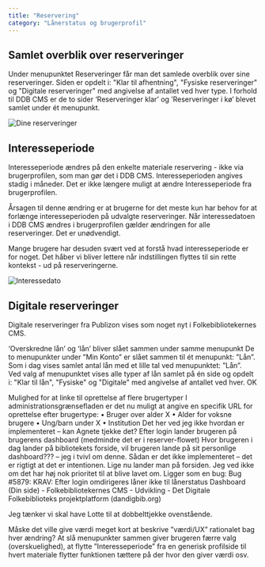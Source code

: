 ```yaml
---
title: "Reservering"
category: "Lånerstatus og brugerprofil"
---
```

## Samlet overblik over reserveringer
Under menupunktet Reserveringer får man det samlede overblik over sine reserveringer. Siden er opdelt i: "Klar til afhentning", "Fysiske reserveringer" og "Digitale reserveringer" med angivelse af antallet ved hver type. I forhold til DDB CMS er de to sider ‘Reserveringer klar’ og ’Reserveringer i kø’ blevet samlet under ét menupunkt.

![Dine reserveringer](https://github.com/danskernesdigitalebibliotek/folkebibliotekernes_cms_manual/assets/1641342/4c83748d-12d4-4b43-9796-6c7a27b24115)


## Interesseperiode ##
Interesseperiode ændres på den enkelte materiale reservering - ikke via brugerprofilen, som man gør det i DDB CMS. Interesseperioden angives stadig i måneder. Det er ikke længere muligt at ændre Interesseperiode fra brugerprofilen.

Årsagen til denne ændring er at brugerne for det meste kun har behov for at forlænge interesseperioden på udvalgte reserveringer. Når interessedatoen i DDB CMS ændres i brugerprofilen gælder ændringen for alle reserveringer. Det er unødvendigt. 

Mange brugere har desuden svært ved at forstå hvad interesseperiode er for noget. Det håber vi bliver lettere når indstillingen flyttes til sin rette kontekst - ud på reserveringerne.

![Interessedato](https://github.com/danskernesdigitalebibliotek/folkebibliotekernes_cms_manual/assets/1641342/bdf0f7b7-236a-4062-947f-b2ee041031c8)


## Digitale reserveringer ##
Digitale reserveringer fra Publizon vises som noget nyt i Folkebibliotekernes CMS.




‘Overskredne lån’ og ‘lån’ bliver slået sammen under samme menupunkt
De to menupunkter under ”Min Konto” er slået sammen til ét menupunkt: ”Lån”.  Som i dag vises samlet antal lån med et lille tal ved menupunktet: ”Lån”.  
Ved valg af menupunktet vises alle typer af lån samlet på én side og opdelt i: "Klar til lån", "Fysiske" og "Digitale" med angivelse af antallet ved hver.
OK



Mulighed for at linke til oprettelse af flere brugertyper
I administrationsgrænsefladen er det nu muligt at angive en specifik URL for oprettelse efter brugertype:
•	Bruger over alder X
•	Alder for voksne brugere
•	Ung/barn under X
•	Institution
Det her ved jeg ikke hvordan er implementeret – kan Agnete tjekke det?
Efter login lander brugeren på brugerens dashboard (medmindre det er i reserver-flowet)
Hvor brugeren i dag lander på bibliotekets forside, vil brugeren lande på sit personlige dashboard??? – jeg i tvivl om denne.
Sådan er det ikke implementeret – det er rigtigt at det er intentionen. Lige nu lander man på forsiden. Jeg ved ikke om det har høj nok prioritet til at blive lavet om. Ligger som en bug: Bug #5879: KRAV: Efter login omdirigeres låner ikke til lånerstatus Dashboard (Din side) - Folkebibliotekernes CMS - Udvikling - Det Digitale Folkebiblioteks projektplatform (dandigbib.org)

Jeg tænker vi skal have Lotte til at dobbelttjekke ovenstående. 

Måske det ville give værdi meget kort at beskrive ”værdi/UX” rationalet bag hver ændring? At slå menupunkter sammen giver brugeren færre valg (overskuelighed), at flytte ”Interesseperiode” fra en generisk profilside til hvert materiale flytter funktionen tættere på der hvor den giver værdi osv. 

